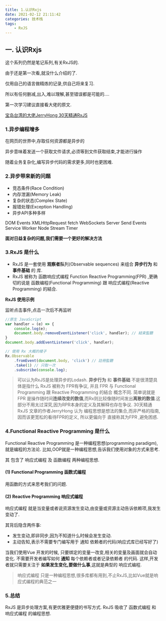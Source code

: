 ```yaml
---
title: 1.认识Rxjs
date: 2021-02-12 21:11:42
categories: 技术栈
tags: 
    - RxJS
---
```

## 一. 认识Rxjs

这个系列仍然是笔记系列,有关RxJS的.

由于还是第一次看,就没什么介绍的了.

仅用自己的语言做精炼的记录,供自己将来复习.

所以有任何删减,出入,难以理解,甚至错误都是可能的....

第一次学习建议直接看大佬的原文.

[宝岛台湾的大佬JerryHong 30天精通RxJS](https://ithelp.ithome.com.tw/articles/10186104)

### 1.异步编程增多

在网页的世界中,存取任何资源都是异步的

异步意味着发送一个获取文件请求,必须等到文件获取结束,才能进行操作

随着业务复杂化,编写异步代码的需求更多,同时也更困难.

### 2.异步带来新的问题

- 竞态条件(Race Condition)
- 内存泄漏(Memory Leak)
- 复杂的状态(Complex State)
- 报错处理(Exception Handling)
- 异步API多种多样

DOM Events
XMLHttpRequest
fetch
WebSockets
Server Send Events
Service Worker
Node Stream
Timer

**面对日益复杂的问题,我们需要一个更好的解决方法**

### 3.RxJS 是什么

- RxJS 是一套使用 **观察者队**列(Observable sequences) 来组合 **异步行为** 和 **事件基础** 的 库.
- RxJS 被称为 函数响应式编程 Function Reactive Programming(FPR) ,更确切的说是 函数编程(Functional Programming) 跟 响应式编程(Reactive Programming) 的結合.

**RxJS 使用示例**

监听点击事件,点击一次后不再监听
```js
//原生 JavaScript
var handler = (e) => {
	console.log(e);
	document.body.removeEventListener('click', handler); // 結束監聽
}
document.body.addEventListener('click', handler);

// 使用 Rx 大概的樣子
Rx.Observable
	.fromEvent(document.body, 'click') // 註冊監聽
	.take(1) // 只取一次
	.subscribe(console.log);
```

> 可以认为RxJS是处理异步的Lodash.
> **异步行为** 和 **事件基础** 不是很清楚具体是指什么
> RxJS 被称为 FPR有争议, 并且 FPR 与 Functional Programming 跟 Reactive Programming 的結合 概念不同.
> 简单说就是FPR 是操作随时间**连续改变的数值**,而Rx则比较像随时间发出**离散的数值**.这部分不用太过深究,因为RPR本身的定义及其解释也存在争议.
> 30天精通RxJS 文章的作者JerryHong 认为 编程思想是想法的集合,而非严格的指南, 因而该更宽松的看待FPR的定义, 所以更偏向于 直接称其为FPR ,避免困惑.

### 4.Functional Reactive Programming 是什么

Functional Reactive Programming 是一种编程思想(programming paradigm),就是编程的方法论.
比如,OOP就是一种编程思想,告诉我们使用对象的方式来思考.

其 包含了 响应式编程 及 函数编程 两种编程思想.

#### (1) Functional Programming 函数式编程

用函数的方式来思考我们的问题.

#### (2) Reactive Programming 响应式编程

响应式编程 就是当变量或者说资源发生变动,由变量或资源主动告诉依赖项,我发生变动了.

其背后隐含两件事:
- 发生变动,即非同步,因为不知道什么时候会发生变动.
- 主动告知,表示不需要专门编写用于 通知 依赖者的代码(响应式库已经写好了)

当我们使用Vue 开发的时候, 只要绑定的变量一改变,相关的变量及画面就会自动变化.
不需要开发者编写如何 **通知** 每个依赖者或者记录依赖者 的代码.
这样,开发者就只需要关注于 **如果发生变化,要做什么事**,这就是典型的 响应式编程.

> 响应式编程 只是一种编程思想,很多库都有用到,不止RxJS,比如Vue就是响应式编程的典范之一

### 5.总结

RxJS 是异步处理方案,有更优雅更便捷的书写方式.
RxJS 吸收了 函数式编程 和 响应式编程 的编程思想.